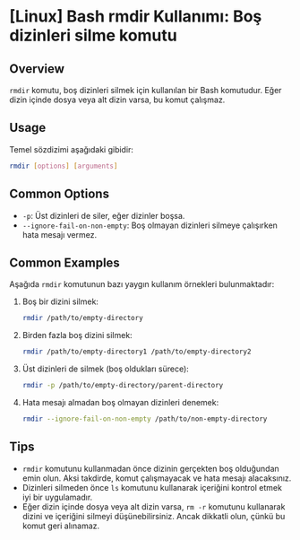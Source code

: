 # [Linux] Bash rmdir Kullanımı: Boş dizinleri silme komutu

## Overview
`rmdir` komutu, boş dizinleri silmek için kullanılan bir Bash komutudur. Eğer dizin içinde dosya veya alt dizin varsa, bu komut çalışmaz.

## Usage
Temel sözdizimi aşağıdaki gibidir:

```bash
rmdir [options] [arguments]
```

## Common Options
- `-p`: Üst dizinleri de siler, eğer dizinler boşsa.
- `--ignore-fail-on-non-empty`: Boş olmayan dizinleri silmeye çalışırken hata mesajı vermez.

## Common Examples
Aşağıda `rmdir` komutunun bazı yaygın kullanım örnekleri bulunmaktadır:

1. Boş bir dizini silmek:
   ```bash
   rmdir /path/to/empty-directory
   ```

2. Birden fazla boş dizini silmek:
   ```bash
   rmdir /path/to/empty-directory1 /path/to/empty-directory2
   ```

3. Üst dizinleri de silmek (boş oldukları sürece):
   ```bash
   rmdir -p /path/to/empty-directory/parent-directory
   ```

4. Hata mesajı almadan boş olmayan dizinleri denemek:
   ```bash
   rmdir --ignore-fail-on-non-empty /path/to/non-empty-directory
   ```

## Tips
- `rmdir` komutunu kullanmadan önce dizinin gerçekten boş olduğundan emin olun. Aksi takdirde, komut çalışmayacak ve hata mesajı alacaksınız.
- Dizinleri silmeden önce `ls` komutunu kullanarak içeriğini kontrol etmek iyi bir uygulamadır.
- Eğer dizin içinde dosya veya alt dizin varsa, `rm -r` komutunu kullanarak dizini ve içeriğini silmeyi düşünebilirsiniz. Ancak dikkatli olun, çünkü bu komut geri alınamaz.
